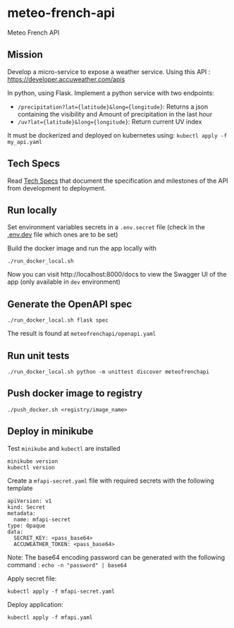 # meteo-french-api
Meteo French API

## Mission

Develop a micro-service to expose a weather service.
Using this API : https://developer.accuweather.com/apis

In python, using Flask. 
Implement a python service with two endpoints:
* `/precipitation?lat={latitude}&long={longitude}`:
Returns a json containing the visibility and Amount of precipitation in the last hour
* `/uv?lat={latitude}&long={longitude}`:
Return current UV index

It must be dockerized and deployed on kubernetes using: `kubectl apply -f my_api.yaml`

## Tech Specs

Read [Tech Specs](TECHSPECS.md) that document the specification and milestones of the API from development to deployment.

## Run locally

Set environment variables secrets in a `.env.secret` file (check in the [.env.dev](.env.dev) file which ones are to be set)

Build the docker image and run the app locally with
```
./run_docker_local.sh
```

Now you can visit http://localhost:8000/docs to view the Swagger UI of the app (only available in `dev` environment)

## Generate the OpenAPI spec

```
./run_docker_local.sh flask spec
```

The result is found at `meteofrenchapi/openapi.yaml`

## Run unit tests

```
./run_docker_local.sh python -m unittest discover meteofrenchapi
```

## Push docker image to registry

```
./push_docker.sh <registry/image_name>
```

## Deploy in minikube

Test `minikube` and `kubectl` are installed
```
minikube version
kubectl version
```

Create a `mfapi-secret.yaml` file with required secrets with the following template
```
apiVersion: v1
kind: Secret
metadata:
  name: mfapi-secret
type: Opaque
data:
  SECRET_KEY: <pass_base64>
  ACCUWEATHER_TOKEN: <pass_base64>
```

Note: The base64 encoding password can be generated with the following command : `echo -n "password" | base64`

Apply secret file:
```
kubectl apply -f mfapi-secret.yaml
```

Deploy application:
```
kubectl apply -f mfapi.yaml
```
